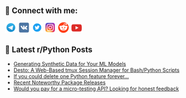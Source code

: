 ## 🔎 Connect with me:
[<img src="https://github.com/bullbesh/bullbesh/blob/main/images/Telegram.png" width="32" height="32" />](https://t.me/bullbesh)
[<img src="https://github.com/bullbesh/bullbesh/blob/main/images/VK.png" width="32" height="32" />](https://vk.com/bullbesh)
[<img src="https://github.com/bullbesh/bullbesh/blob/main/images/Twitter.png" width="32" height="32" />](https://twitter.com/bullbesh1)
[<img src="https://github.com/bullbesh/bullbesh/blob/main/images/Instagram.png" width="32" height="32" />](https://www.instagram.com/bullbesh)
[<img src="https://github.com/bullbesh/bullbesh/blob/main/images/Reddit.png" width="32" height="32" />](https://www.reddit.com/user/bullbesh)
[<img src="https://github.com/bullbesh/bullbesh/blob/main/images/YouTube.png" width="32" height="32" />](https://www.youtube.com/channel/UCtfjRs6uzgq5mfm8S06WTcg)

## 📕 Latest r/Python Posts
<!-- BLOG-POST-LIST:START -->
- [Generating Synthetic Data for Your ML Models](https://www.reddit.com/r/Python/comments/1lrkjvc/generating_synthetic_data_for_your_ml_models/)
- [Desto: A Web-Based tmux Session Manager for Bash/Python Scripts](https://www.reddit.com/r/Python/comments/1lrk2l8/desto_a_webbased_tmux_session_manager_for/)
- [If you could delete one Python feature forever…](https://www.reddit.com/r/Python/comments/1lrhjhb/if_you_could_delete_one_python_feature_forever/)
- [Recent Noteworthy Package Releases](https://www.reddit.com/r/Python/comments/1lrgrs6/recent_noteworthy_package_releases/)
- [Would you pay for a micro-testing API? Looking for honest feedback](https://www.reddit.com/r/Python/comments/1lrf8kv/would_you_pay_for_a_microtesting_api_looking_for/)
<!-- BLOG-POST-LIST:END -->
